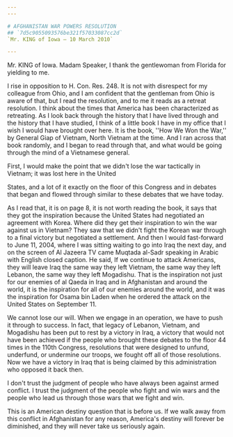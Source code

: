 ```yaml
---
---

# AFGHANISTAN WAR POWERS RESOLUTION
## `7d5c9055093576be321f57033087cc2d`
`Mr. KING of Iowa — 10 March 2010`

---
```



Mr. KING of Iowa. Madam Speaker, I thank the gentlewoman from Florida 
for yielding to me.

I rise in opposition to H. Con. Res. 248. It is not with disrespect 
for my colleague from Ohio, and I am confident that the gentleman from 
Ohio is aware of that, but I read the resolution, and to me it reads as 
a retreat resolution. I think about the times that America has been 
characterized as retreating. As I look back through the history that I 
have lived through and the history that I have studied, I think of a 
little book I have in my office that I wish I would have brought over 
here. It is the book, ''How We Won the War,'' by General Giap of 
Vietnam, North Vietnam at the time. And I ran across that book 
randomly, and I began to read through that, and what would be going 
through the mind of a Vietnamese general.

First, I would make the point that we didn't lose the war tactically 
in Vietnam; it was lost here in the United


States, and a lot of it exactly on the floor of this Congress and in 
debates that began and flowed through similar to these debates that we 
have today.

As I read that, it is on page 8, it is not worth reading the book, it 
says that they got the inspiration because the United States had 
negotiated an agreement with Korea. Where did they get their 
inspiration to win the war against us in Vietnam? They saw that we 
didn't fight the Korean war through to a final victory but negotiated a 
settlement. And then I would fast-forward to June 11, 2004, where I was 
sitting waiting to go into Iraq the next day, and on the screen of Al 
Jazeera TV came Muqtada al-Sadr speaking in Arabic with English closed 
caption. He said, If we continue to attack Americans, they will leave 
Iraq the same way they left Vietnam, the same way they left Lebanon, 
the same way they left Mogadishu. That is the inspiration not just for 
our enemies of al Qaeda in Iraq and in Afghanistan and around the 
world, it is the inspiration for all of our enemies around the world, 
and it was the inspiration for Osama bin Laden when he ordered the 
attack on the United States on September 11.

We cannot lose our will. When we engage in an operation, we have to 
push it through to success. In fact, that legacy of Lebanon, Vietnam, 
and Mogadishu has been put to rest by a victory in Iraq, a victory that 
would not have been achieved if the people who brought these debates to 
the floor 44 times in the 110th Congress, resolutions that were 
designed to unfund, underfund, or undermine our troops, we fought off 
all of those resolutions. Now we have a victory in Iraq that is being 
claimed by this administration who opposed it back then.

I don't trust the judgment of people who have always been against 
armed conflict. I trust the judgment of the people who fight and win 
wars and the people who lead us through those wars that we fight and 
win.

This is an American destiny question that is before us. If we walk 
away from this conflict in Afghanistan for any reason, America's 
destiny will forever be diminished, and they will never take us 
seriously again.